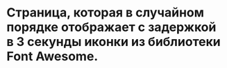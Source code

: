 # Страница, которая в случайном порядке отображает с задержкой в 3 секунды иконки из библиотеки Font Awesome.
